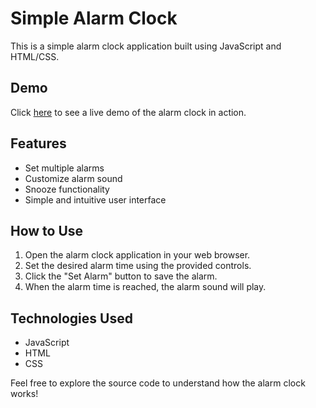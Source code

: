 # Simple Alarm Clock

This is a simple alarm clock application built using JavaScript and HTML/CSS.

## Demo

Click [here](https://marcelolop.github.io/alarm-clock/) to see a live demo of the alarm clock in action.

## Features

- Set multiple alarms
- Customize alarm sound
- Snooze functionality
- Simple and intuitive user interface

## How to Use

1. Open the alarm clock application in your web browser.
2. Set the desired alarm time using the provided controls.
3. Click the "Set Alarm" button to save the alarm.
4. When the alarm time is reached, the alarm sound will play.

## Technologies Used

- JavaScript
- HTML
- CSS

Feel free to explore the source code to understand how the alarm clock works!
